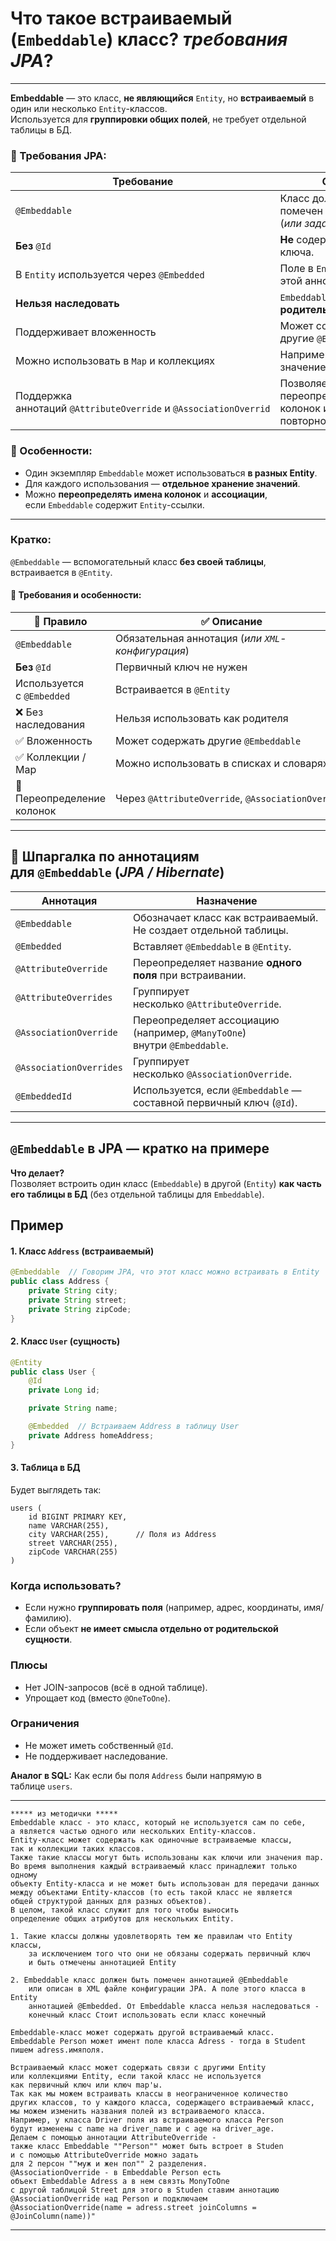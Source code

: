 # Что такое встраиваемый (**`Embeddable`**) класс? _требования JPA_?

---
**Embeddable** — это класс, **не являющийся** `Entity`, но **встраиваемый** в один или несколько `Entity`-классов.  
Используется для **группировки общих полей**, не требует отдельной таблицы в БД.
### 📌 Требования JPA:

|**Требование**|**Описание**|
|---|---|
|`@Embeddable`|Класс должен быть помечен этой аннотацией (_или задан в_ `XML`).|
|**Без** `@Id`|**Не** содержит первичного ключа.|
|В `Entity` используется через `@Embedded`|Поле в `Entity` помечается этой аннотацией.|
|**Нельзя наследовать**|`Embeddable` **не может быть родительским** классом.|
|Поддерживает вложенность|Может содержать другие `@Embeddable` классы.|
|Можно использовать в `Map` и коллекциях|Например, как ключ или значение.|
|Поддержка аннотаций `@AttributeOverride` и `@AssociationOverrid`|Позволяет переопределять названия колонок и связи при повторном использовании.|
### 🧠 Особенности:
- Один экземпляр `Embeddable` может использоваться **в разных Entity**.
- Для каждого использования — **отдельное хранение значений**.
- Можно **переопределять имена колонок** и **ассоциации**, если `Embeddable` содержит `Entity`-ссылки.

---
### Кратко:
`@Embeddable` — вспомогательный класс **без своей таблицы**, встраивается в `@Entity`.
#### 📌 Требования и особенности:

|🔧 Правило|✅ Описание|
|---|---|
|`@Embeddable`|Обязательная аннотация (_или `XML`-конфигурация_)|
|**Без** `@Id`|Первичный ключ не нужен|
|Используется с `@Embedded`|Встраивается в `@Entity`|
|❌ Без наследования|Нельзя использовать как родителя|
|✅ Вложенность|Может содержать другие `@Embeddable`|
|✅ Коллекции / Map|Можно использовать в списках и словарях|
|🔄 Переопределение колонок|Через `@AttributeOverride`, `@AssociationOverride`|

---
## 🧾 Шпаргалка по аннотациям для `@Embeddable` (_JPA / Hibernate_)

|**Аннотация**|**Назначение**|
|---|---|
|`@Embeddable`|Обозначает класс как встраиваемый. Не создает отдельной таблицы.|
|`@Embedded`|Вставляет `@Embeddable` в `@Entity`.|
|`@AttributeOverride`|Переопределяет название **одного поля** при встраивании.|
|`@AttributeOverrides`|Группирует несколько `@AttributeOverride`.|
|`@AssociationOverride`|Переопределяет ассоциацию (например, `@ManyToOne`) внутри `@Embeddable`.|
|`@AssociationOverrides`|Группирует несколько `@AssociationOverride`.|
|`@EmbeddedId`|Используется, если `@Embeddable` — составной первичный ключ (`@Id`).|

---
## **`@Embeddable` в JPA — кратко на примере**

**Что делает?**  
Позволяет встроить один класс (`Embeddable`) в другой (`Entity`) **как часть его таблицы в БД** (без отдельной таблицы для `Embeddable`).
## **Пример**
#### **1. Класс `Address` (встраиваемый)**
```java
@Embeddable  // Говорим JPA, что этот класс можно встраивать в Entity
public class Address {
    private String city;
    private String street;
    private String zipCode;
}
```
#### **2. Класс `User` (сущность)**
```java
@Entity
public class User {
    @Id
    private Long id;

    private String name;

    @Embedded  // Встраиваем Address в таблицу User
    private Address homeAddress;
}
```
#### **3. Таблица в БД**
Будет выглядеть так:
```text
users (
    id BIGINT PRIMARY KEY,
    name VARCHAR(255),
    city VARCHAR(255),      // Поля из Address
    street VARCHAR(255),
    zipCode VARCHAR(255)
)
```
### **Когда использовать?**
- Если нужно **группировать поля** (например, адрес, координаты, имя/фамилию).    
- Если объект **не имеет смысла отдельно от родительской сущности**.    
### **Плюсы**
- Нет JOIN-запросов (всё в одной таблице).    
- Упрощает код (вместо `@OneToOne`).    
### **Ограничения**
- Не может иметь собственный `@Id`.    
- Не поддерживает наследование.    

**Аналог в SQL:** Как если бы поля `Address` были напрямую в таблице `users`.

---

```
***** из методички *****
Embeddable класс - это класс, который не используется сам по себе, 
а является частью одного или нескольких Entity-классов.
Entity-класс может содержать как одиночные встраиваемые классы, 
так и коллекции таких классов. 
Также такие классы могут быть использованы как ключи или значения map. 
Во время выполнения каждый встраиваемый класс принадлежит только одному 
объекту Entity-класса и не может быть использован для передачи данных 
между объектами Entity-классов (то есть такой класс не является 
общей структурой данных для разных объектов). 
В целом, такой класс служит для того чтобы выносить 
определение общих атрибутов для нескольких Entity.

1. Такие классы должны удовлетворять тем же правилам что Entity классы, 
    за исключением того что они не обязаны содержать первичный ключ 
    и быть отмечены аннотацией Entity
    
2. Embeddable класс должен быть помечен аннотацией @Embeddable 
    или описан в XML файле конфигурации JPA. А поле этого класса в Entity 
    аннотацией @Embedded. От Embeddable класса нельзя наследоваться - 
    конечный класс Стоит использовать если класс конечный
    
Embeddable-класс может содержать другой встраиваемый класс. 
Embeddable Person может имент поле класса Adress - тогда в Student пишем adress.имяполя.

Встраиваемый класс может содержать связи с другими Entity 
или коллекциями Entity, если такой класс не используется 
как первичный ключ или ключ map'ы. 
Так как мы можем встраивать классы в неограниченное количество 
других классов, то у каждого класса, содержащего встраиваемый класс, 
мы можем изменить названия полей из встраиваемого класса.
Например, у класса Driver поля из встраиваемого класса Person 
будут изменены с name на driver_name и с age на driver_age. 
Делаем с помощью аннотации AttributeOverride - 
также класс Embeddable ""Person"" может быть встроет в Studen 
и с помощью AttributeOverride можно задать 
для 2 персон ""муж и жен пол"" 2 разделения. 
@AssociationOverride - в Embeddable Person есть 
объект Embeddable Adress а в нем связть MonyToOne 
с другой таблицой Street для этого в Studen ставим аннотацию 
@AssociationOverride над Person и подключаем 
@AssociationOverride(name = adress.street joinColumns = @JoinColumn(name))"
```

---
